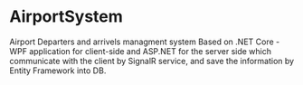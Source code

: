 # AirportSystem
Airport Departers and arrivels managment system Based on .NET Core - WPF application for client-side and ASP.NET for the server side which communicate with the client by SignalR service,  and save the information by Entity Framework into DB.
